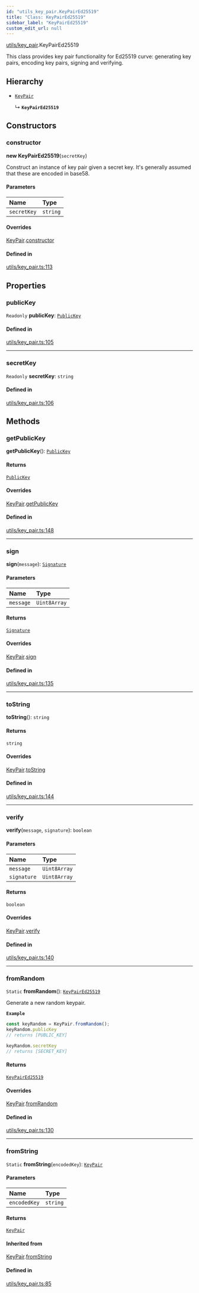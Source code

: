 ```yaml
---
id: "utils_key_pair.KeyPairEd25519"
title: "Class: KeyPairEd25519"
sidebar_label: "KeyPairEd25519"
custom_edit_url: null
---
```


[utils/key_pair](../modules/utils_key_pair.md).KeyPairEd25519

This class provides key pair functionality for Ed25519 curve:
generating key pairs, encoding key pairs, signing and verifying.

## Hierarchy

- [`KeyPair`](utils_key_pair.KeyPair.md)

  ↳ **`KeyPairEd25519`**

## Constructors

### constructor

**new KeyPairEd25519**(`secretKey`)

Construct an instance of key pair given a secret key.
It's generally assumed that these are encoded in base58.

#### Parameters

| Name | Type |
| :------ | :------ |
| `secretKey` | `string` |

#### Overrides

[KeyPair](utils_key_pair.KeyPair.md).[constructor](utils_key_pair.KeyPair.md#constructor)

#### Defined in

[utils/key_pair.ts:113](https://github.com/maxhr/near--near-api-js/blob/81563440/packages/near-api-js/src/utils/key_pair.ts#L113)

## Properties

### publicKey

 `Readonly` **publicKey**: [`PublicKey`](utils_key_pair.PublicKey.md)

#### Defined in

[utils/key_pair.ts:105](https://github.com/maxhr/near--near-api-js/blob/81563440/packages/near-api-js/src/utils/key_pair.ts#L105)

___

### secretKey

 `Readonly` **secretKey**: `string`

#### Defined in

[utils/key_pair.ts:106](https://github.com/maxhr/near--near-api-js/blob/81563440/packages/near-api-js/src/utils/key_pair.ts#L106)

## Methods

### getPublicKey

**getPublicKey**(): [`PublicKey`](utils_key_pair.PublicKey.md)

#### Returns

[`PublicKey`](utils_key_pair.PublicKey.md)

#### Overrides

[KeyPair](utils_key_pair.KeyPair.md).[getPublicKey](utils_key_pair.KeyPair.md#getpublickey)

#### Defined in

[utils/key_pair.ts:148](https://github.com/maxhr/near--near-api-js/blob/81563440/packages/near-api-js/src/utils/key_pair.ts#L148)

___

### sign

**sign**(`message`): [`Signature`](../interfaces/utils_key_pair.Signature.md)

#### Parameters

| Name | Type |
| :------ | :------ |
| `message` | `Uint8Array` |

#### Returns

[`Signature`](../interfaces/utils_key_pair.Signature.md)

#### Overrides

[KeyPair](utils_key_pair.KeyPair.md).[sign](utils_key_pair.KeyPair.md#sign)

#### Defined in

[utils/key_pair.ts:135](https://github.com/maxhr/near--near-api-js/blob/81563440/packages/near-api-js/src/utils/key_pair.ts#L135)

___

### toString

**toString**(): `string`

#### Returns

`string`

#### Overrides

[KeyPair](utils_key_pair.KeyPair.md).[toString](utils_key_pair.KeyPair.md#tostring)

#### Defined in

[utils/key_pair.ts:144](https://github.com/maxhr/near--near-api-js/blob/81563440/packages/near-api-js/src/utils/key_pair.ts#L144)

___

### verify

**verify**(`message`, `signature`): `boolean`

#### Parameters

| Name | Type |
| :------ | :------ |
| `message` | `Uint8Array` |
| `signature` | `Uint8Array` |

#### Returns

`boolean`

#### Overrides

[KeyPair](utils_key_pair.KeyPair.md).[verify](utils_key_pair.KeyPair.md#verify)

#### Defined in

[utils/key_pair.ts:140](https://github.com/maxhr/near--near-api-js/blob/81563440/packages/near-api-js/src/utils/key_pair.ts#L140)

___

### fromRandom

`Static` **fromRandom**(): [`KeyPairEd25519`](utils_key_pair.KeyPairEd25519.md)

Generate a new random keypair.

**`Example`**

```ts
const keyRandom = KeyPair.fromRandom();
keyRandom.publicKey
// returns [PUBLIC_KEY]

keyRandom.secretKey
// returns [SECRET_KEY]
```

#### Returns

[`KeyPairEd25519`](utils_key_pair.KeyPairEd25519.md)

#### Overrides

[KeyPair](utils_key_pair.KeyPair.md).[fromRandom](utils_key_pair.KeyPair.md#fromrandom)

#### Defined in

[utils/key_pair.ts:130](https://github.com/maxhr/near--near-api-js/blob/81563440/packages/near-api-js/src/utils/key_pair.ts#L130)

___

### fromString

`Static` **fromString**(`encodedKey`): [`KeyPair`](utils_key_pair.KeyPair.md)

#### Parameters

| Name | Type |
| :------ | :------ |
| `encodedKey` | `string` |

#### Returns

[`KeyPair`](utils_key_pair.KeyPair.md)

#### Inherited from

[KeyPair](utils_key_pair.KeyPair.md).[fromString](utils_key_pair.KeyPair.md#fromstring)

#### Defined in

[utils/key_pair.ts:85](https://github.com/maxhr/near--near-api-js/blob/81563440/packages/near-api-js/src/utils/key_pair.ts#L85)
